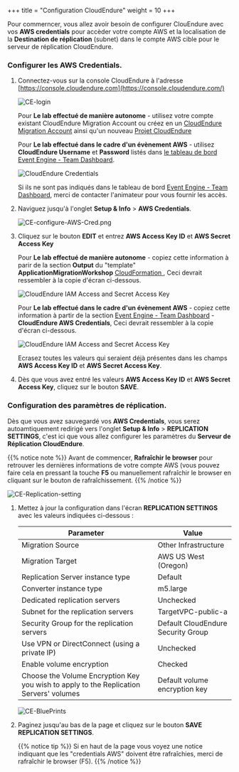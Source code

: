 +++
title = "Configuration CloudEndure"
weight = 10
+++


Pour commerncer, vous allez avoir besoin de configurer ClouEndure avec vos **AWS credentials** pour accèder votre compte AWS et la localisation de la **Destination de réplication** (subnet) dans le compte AWS cible pour le serveur de réplication CloudEndure.

### Configurer les AWS Credentials.

1. Connectez-vous sur la console CloudEndure à l'adresse [https://console.cloudendure.com](https://console.cloudendure.com/)

    ![CE-login](/ce/CE-login.png)

    Pour **Le lab effectué de manière autonome** - utilisez votre compte existant CloudEndure Migration Account ou créez en un [CloudEndure Migration Account](https://console.cloudendure.com/#/register/register) ainsi qu'un nouveau <a href="https://docs.cloudendure.com/#Getting_Started_with_CloudEndure/Working_with_Projects/Working_with_Projects.htm#Creating_a_New_Project%3FTocPath%3DNavigation%7CGetting%2520Started%2520with%2520CloudEndure%7CWorking%2520with%2520Projects%7C_____2" target="_blank">Projet CloudEndure</a>

    Pour **Le lab effectué dans le cadre d'un évènement AWS** - utilisez **CloudEndure Username** et **Password** listés dans <A href="https://dashboard.eventengine.run/dashboard" target="_blank">le tableau de bord Event Engine - Team Dashboard</a>.

    ![CloudEndure Credentials](/ce/CE-console-credentials.png)

    Si ils ne sont pas indiqués dans le tableau de bord <A href="https://dashboard.eventengine.run/dashboard" target="_blank">Event Engine - Team Dashboard</a>, merci de contacter l'animateur pour vous fournir les accès.

2. Naviguez jusqu'à l'onglet **Setup & Info** > **AWS Credentials**.

    ![CE-configure-AWS-Cred.png](/ce/CE-configure-AWS-Cred.png.png)

3. Cliquez sur le bouton **EDIT** et entrez **AWS Access Key ID** et **AWS Secret Access Key** 
   
    Pour **Le lab effectué de manière autonome** - copiez cette information à parir de la section **Output** du "template" **ApplicationMigrationWorkshop** <a href="https://us-west-2.console.aws.amazon.com/cloudformation/home?region=us-west-2#/" target="_blank">CloudFormation </a>, Ceci devrait ressembler à la copie d'écran ci-dessous.

    ![CloudEndure IAM Access and Secret Access Key](/ce/ce-self-service-accesskeys.png)

    Pour **Le lab effectué dans le cadre d'un évènement AWS** - copiez cette information à partir de la section <A href="https://dashboard.eventengine.run/dashboard" target="_blank">Event Engine - Team Dashboard</a> - **CloudEndure AWS Credentials**, Ceci devrait ressembler à la copie d'écran ci-dessous.  

    ![CloudEndure IAM Access and Secret Access Key](/ce/CE-credentials.png)

    Ecrasez toutes les valeurs qui seraient déjà présentes dans les champs **AWS Access Key ID** et **AWS Secret Access Key**.

4. Dès que vous avez entré les valeurs **AWS Access Key ID** et **AWS Secret Access Key**, cliquez sur le bouton **SAVE**.

### Configuration des paramètres de réplication.

Dès que vous avez sauvegardé vos **AWS Credentials**, vous serez autoamtiquement redirigé vers l'onglet **Setup & Info** > **REPLICATION SETTINGS**, c'est ici que vous allez configurer les paramètres du **Serveur de Réplication CloudEndure**.

{{% notice note %}}
Avant de commencer, **Rafraîchir le browser** pour retrouver les dernières informations de votre compte AWS (vous pouvez faire cela en pressant la touche **F5** ou manuellement rafraîchir le browser en cliquant sur le bouton de rafraîchissement.
{{% /notice %}}

![CE-Replication-setting](/ce/CE-Replication-setting.png)

1. Mettez à jour la configuration dans l'écran **REPLICATION SETTINGS**  avec les valeurs indiquées ci-dessous :

    | Parameter                                  | Value                                                        |
    | ------------------------------------------ | ------------------------------------------------------------ |
    | Migration Source                           | Other Infrastructure                                         |
    | Migration Target                           | AWS US West (Oregon)                                         |
    | Replication Server instance type           | Default                                                      |
    | Converter instance type                    | m5.large                                                     |
    | Dedicated replication servers              | Unchecked                                                    |
    | Subnet for the replication servers         | TargetVPC-public-a |
    | Security Group for the replication servers | Default CloudEndure Security Group                                                     |
    | Use VPN or DirectConnect (using a private IP) | Unchecked                                                |
    | Enable volume encryption                   | Checked                                                     |    
    | Choose the Volume Encryption Key you wish to apply to the Replication Servers' volumes | Default volume encryption key  |
    
    ![CE-BluePrints](/ce/ce-blueprint-details.png)

2. Paginez jusqu'au bas de la page et cliquez sur le bouton **SAVE REPLICATION SETTINGS**.

    {{% notice tip %}}
Si en haut de la page vous voyez une notice indiquant que les "credentials AWS" doivent être rafraîchies, merci de rafraîchir le browser (F5).
{{% /notice %}}
